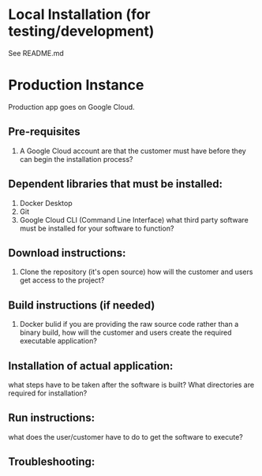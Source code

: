 # Local Installation (for testing/development)

See README.md

# Production Instance

Production app goes on Google Cloud.

## Pre-requisites
1. A Google Cloud account
are that the customer must have before they can begin the installation process?

## Dependent libraries that must be installed:
1. Docker Desktop
2. Git
3. Google Cloud CLI (Command Line Interface)
what third party software must be installed for your software to function?

## Download instructions: 
1. Clone the repository (it's open source)
how will the customer and users get access to the project?

## Build instructions (if needed)
1. Docker bulid
if you are providing the raw source code rather than a binary build, how will the customer and users create the required executable application?

## Installation of actual application: 
what steps have to be taken after the software is built? What directories are required for installation?

## Run instructions:
what does the user/customer have to do to get the software to execute?

## Troubleshooting:
